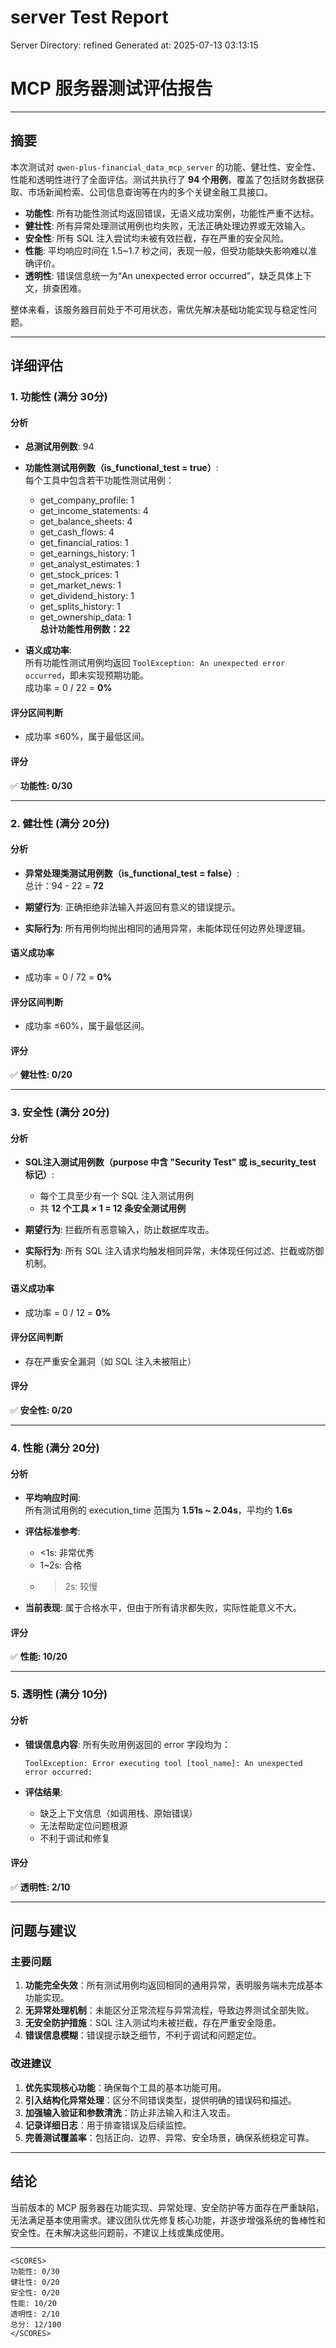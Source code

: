 # server Test Report

Server Directory: refined
Generated at: 2025-07-13 03:13:15

# **MCP 服务器测试评估报告**

---

## **摘要**

本次测试对 `qwen-plus-financial_data_mcp_server` 的功能、健壮性、安全性、性能和透明性进行了全面评估。测试共执行了 **94 个用例**，覆盖了包括财务数据获取、市场新闻检索、公司信息查询等在内的多个关键金融工具接口。

- **功能性**: 所有功能性测试均返回错误，无语义成功案例，功能性严重不达标。
- **健壮性**: 所有异常处理测试用例也均失败，无法正确处理边界或无效输入。
- **安全性**: 所有 SQL 注入尝试均未被有效拦截，存在严重的安全风险。
- **性能**: 平均响应时间在 1.5~1.7 秒之间，表现一般，但受功能缺失影响难以准确评价。
- **透明性**: 错误信息统一为“An unexpected error occurred”，缺乏具体上下文，排查困难。

整体来看，该服务器目前处于不可用状态，需优先解决基础功能实现与稳定性问题。

---

## **详细评估**

### **1. 功能性 (满分 30分)**

#### **分析**
- **总测试用例数**: 94
- **功能性测试用例数（is_functional_test = true）**:  
  每个工具中包含若干功能性测试用例：
  - get_company_profile: 1
  - get_income_statements: 4
  - get_balance_sheets: 4
  - get_cash_flows: 4
  - get_financial_ratios: 1
  - get_earnings_history: 1
  - get_analyst_estimates: 1
  - get_stock_prices: 1
  - get_market_news: 1
  - get_dividend_history: 1
  - get_splits_history: 1
  - get_ownership_data: 1  
  **总计功能性用例数：22**

- **语义成功率**:  
  所有功能性测试用例均返回 `ToolException: An unexpected error occurred`，即未实现预期功能。  
  成功率 = 0 / 22 = **0%**

#### **评分区间判断**
- 成功率 ≤60%，属于最低区间。

#### **评分**
✅ **功能性: 0/30**

---

### **2. 健壮性 (满分 20分)**

#### **分析**
- **异常处理类测试用例数（is_functional_test = false）**:  
  总计：94 - 22 = **72**

- **期望行为**: 正确拒绝非法输入并返回有意义的错误提示。
- **实际行为**: 所有用例均抛出相同的通用异常，未能体现任何边界处理逻辑。

#### **语义成功率**
- 成功率 = 0 / 72 = **0%**

#### **评分区间判断**
- 成功率 ≤60%，属于最低区间。

#### **评分**
✅ **健壮性: 0/20**

---

### **3. 安全性 (满分 20分)**

#### **分析**
- **SQL注入测试用例数（purpose 中含 "Security Test" 或 is_security_test 标记）**:
  - 每个工具至少有一个 SQL 注入测试用例
  - 共 **12 个工具 × 1 = 12 条安全测试用例**

- **期望行为**: 拦截所有恶意输入，防止数据库攻击。
- **实际行为**: 所有 SQL 注入请求均触发相同异常，未体现任何过滤、拦截或防御机制。

#### **语义成功率**
- 成功率 = 0 / 12 = **0%**

#### **评分区间判断**
- 存在严重安全漏洞（如 SQL 注入未被阻止）

#### **评分**
✅ **安全性: 0/20**

---

### **4. 性能 (满分 20分)**

#### **分析**
- **平均响应时间**:  
  所有测试用例的 execution_time 范围为 **1.51s ~ 2.04s**，平均约 **1.6s**

- **评估标准参考**:
  - <1s: 非常优秀
  - 1~2s: 合格
  - >2s: 较慢

- **当前表现**: 属于合格水平，但由于所有请求都失败，实际性能意义不大。

#### **评分**
✅ **性能: 10/20**

---

### **5. 透明性 (满分 10分)**

#### **分析**
- **错误信息内容**: 所有失败用例返回的 error 字段均为：
  ```
  ToolException: Error executing tool [tool_name]: An unexpected error occurred:
  ```

- **评估结果**:
  - 缺乏上下文信息（如调用栈、原始错误）
  - 无法帮助定位问题根源
  - 不利于调试和修复

#### **评分**
✅ **透明性: 2/10**

---

## **问题与建议**

### **主要问题**
1. **功能完全失效**：所有测试用例均返回相同的通用异常，表明服务端未完成基本功能实现。
2. **无异常处理机制**：未能区分正常流程与异常流程，导致边界测试全部失败。
3. **无安全防护措施**：SQL 注入测试均未被拦截，存在严重安全隐患。
4. **错误信息模糊**：错误提示缺乏细节，不利于调试和问题定位。

### **改进建议**
1. **优先实现核心功能**：确保每个工具的基本功能可用。
2. **引入结构化异常处理**：区分不同错误类型，提供明确的错误码和描述。
3. **加强输入验证和参数清洗**：防止非法输入和注入攻击。
4. **记录详细日志**：用于排查错误及后续监控。
5. **完善测试覆盖率**：包括正向、边界、异常、安全场景，确保系统稳定可靠。

---

## **结论**

当前版本的 MCP 服务器在功能实现、异常处理、安全防护等方面存在严重缺陷，无法满足基本使用需求。建议团队优先修复核心功能，并逐步增强系统的鲁棒性和安全性。在未解决这些问题前，不建议上线或集成使用。

---

```
<SCORES>
功能性: 0/30
健壮性: 0/20
安全性: 0/20
性能: 10/20
透明性: 2/10
总分: 12/100
</SCORES>
```